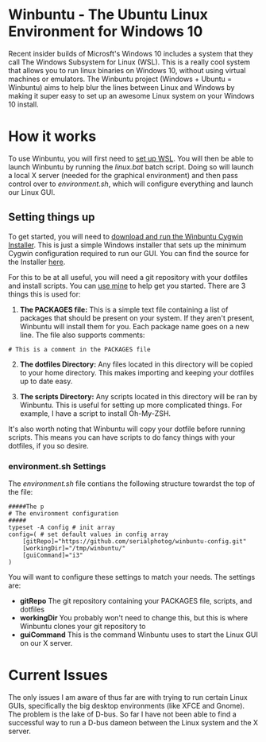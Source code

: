 # Winbuntu - The Ubuntu Linux Environment for Windows 10

Recent insider builds of Microsft's Windows 10 includes a system that they call The Windows Subsystem for Linux (WSL). This is a really cool system that allows you to run linux binaries on Windows 10, without using virtual machines or emulators. The Winbuntu project (Windows + Ubuntu = Winbuntu) aims to help blur the lines between Linux and Windows by making it super easy to set up an awesome Linux system on your Windows 10 install.

# How it works

To use Winbuntu, you will first need to [set up WSL](http://www.howtogeek.com/249966/how-to-install-and-use-the-linux-bash-shell-on-windows-10/). You will then be able to launch Winbuntu by running the *linux.bat* batch script. Doing so will launch a local X server (needed for the graphical environment) and then pass control over to *environment.sh*, which will configure everything and launch our Linux GUI.

## Setting things up

To get started, you will need to [download and run the Winbuntu Cygwin Installer](http://www.hackeradam17.com/download-winbuntu/). This is just a simple Windows installer that sets up the minimum Cygwin configuration required to run our GUI. You can find the source for the Installer [here](https://github.com/serialphotog/winbuntu-cygwin-installer).

For this to be at all useful, you will need a git repository with your dotfiles and install scripts. You can [use mine](https://github.com/serialphotog/winbuntu-config) to help get you started. There are 3 things this is used for:

1. **The PACKAGES file:** This is a simple text file containing a list of packages that should be present on your system. If they aren't present, Winbuntu will install them for you. Each package name goes on a new line. The file also supports comments:
```
# This is a comment in the PACKAGES file
```

2. **The dotfiles Directory:** Any files located in this directory will be copied to your home directory. This makes importing and keeping your dotfiles up to date easy.

3. **The scripts Directory:** Any scripts located in this directory will be ran by Winbuntu. This is useful for setting up more complicated things. For example, I have a script to install Oh-My-ZSH.

It's also worth noting that Winbuntu will copy your dotfile before running scripts. This means you can have scripts to do fancy things with your dotfiles, if you so desire.

### environment.sh Settings

The *environment.sh* file contians the following structure towardst the top of the file:
```
#####The p
# The environment configuration
#####
typeset -A config # init array
config=( # set default values in config array
    [gitRepo]="https://github.com/serialphotog/winbuntu-config.git"
    [workingDir]="/tmp/winbuntu/"
    [guiCommand]="i3"
)
```

You will want to configure these settings to match your needs. The settings are:

* **gitRepo** The git repository containing your PACKAGES file, scripts, and dotfiles
* **workingDir** You probably won't need to change this, but this is where Winbuntu clones your git repository to
* **guiCommand** This is the command Winbuntu uses to start the Linux GUI on our X server.

# Current Issues

The only issues I am aware of thus far are with trying to run certain Linux GUIs, specifically the big desktop environments (like XFCE and Gnome). The problem is the lake of D-bus. So far I have not been able to find a successful way to run a D-bus dameon between the Linux system and the X server. 